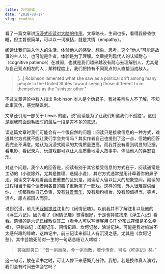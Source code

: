 ```yaml
---
title: 为何阅读
date: '2018-08-17'
slug: reading
---
```


看了一篇文章讲[沉浸式阅读对大脑的作用](https://lithub.com/what-does-immersing-yourself-in-a-book-do-to-your-brain/)。文章略长，生词也多，看得我昏昏欲睡，但主旨很简单，可以以一词概括，就是共情（empathy）。

阅读让我们进入他人的生活，体验他人的感受、想象、思考。这个“他人”可能是故事的主人公，也可能是作者。体验是为了理解。文章提到现代人的认知耐心（cognitive patience）在减弱，也就是我们越来越没有耐心去理解别人，尤其是与自己观点相左的人；某种程度上，我们把持有不同观点的人直接当成敌人。

> [...] Robinson lamented what she saw as a political drift among many people in the United States toward seeing those different from themselves as the "sinister other."

不过文章评论中有人指出 Robinson 本人是个伪君子，我对美帝名人不了解，不知此事真伪，感觉略讽刺。

文章还引用一部关于 Lewis 的剧，说“阅读是为了让我们知道我们不孤独”。这倒是跟我前面[谈毛姆时](/cn/2018/05/great-novelists/)的最后一段是差不多的意思。

读这篇文章时我们可能会有一个很自然的问题：阅读只是接收信息的一种方式，难道其它方式就不能让我们学会共情吗？其实作者自己也提到了这一点，但她的回答我完全不满意。她认为沉浸式阅读的共情质量更高，而我并没有看到明显的证据。看电影、看纪录片、玩游戏都可以让人高质量地浸入故事中，体验他人的喜怒哀乐。

对这个问题，我个人的回答是，阅读有别于其它接受信息的方式在于，阅读通常是主动的（小说除外，尤其是推理、悬疑小说），其它方式通常是用计牵着你的鼻子走。阅读文字与观看画面更重要的区别是，阅读给人留以巨大的想象空间，阅读的过程相当于每个读者用各自的脑子重新演了一部戏。这样的戏，外人很难提供给你，一切都靠你自己负责，没有[背景音乐](/cn/2017/02/nakasendo/)，没有脂粉梳妆，没有颜值担当，笑点、泪点、尿点都因人而异。

说到沉浸，前几天[我刚提过](/cn/2018/08/nature/)沈复的《闲情记趣》。以前我并不了解沈复以及他的《浮生六记》，因为看了《闲情记趣》觉得很好，于是也特意找来《浮生六记》看看。遗憾的是六记已经散佚其二（看今人可以写博客用 GIT 分布式存储是多么幸福），只剩四记：闺房记乐、闲情记趣、坎坷记愁、浪游记快。可能是我对旅游不太感兴趣的缘故，这四记中，前三记读来都让人有沉浸之感，尤其是《坎坷记愁》。其中芸娘死前对一生的一句话总结让人唏嘘：

> 芸强颜笑曰：“昔一粥而聚，今一粥而散，若作传奇，可名《吃粥记》矣。”

这一句话，放在读书之时，可让人停下来感慨几分钟。我想，若是换作真人演戏，我们会有时间去体会它吗？
